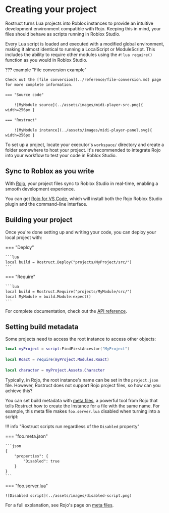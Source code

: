 # Creating your project

Rostruct turns Lua projects into Roblox instances to provide an intuitive development environment compatible with Rojo. Keeping this in mind, your files should behave as scripts running in Roblox Studio.

Every Lua script is loaded and executed with a modified global environment, making it almost identical to running a LocalScript or ModuleScript. This includes the ability to require other modules using the `#!lua require()` function as you would in Roblox Studio.

??? example "File conversion example"

	Check out the [file conversion](../reference/file-conversion.md) page for more complete information.

	=== "Source code"

		![MyModule source](../assets/images/midi-player-src.png){ width=256px }

	=== "Rostruct"

		![MyModule instance](../assets/images/midi-player-panel.svg){ width=256px }

To set up a project, locate your executor's `workspace/` directory and create a folder somewhere to host your project. It's recommended to integrate Rojo into your workflow to test your code in Roblox Studio.

## Sync to Roblox as you write

With [Rojo](https://rojo.space/docs/), your project files sync to Roblox Studio in real-time, enabling a smooth development experience.

You can get [Rojo for VS Code](https://marketplace.visualstudio.com/items?itemName=evaera.vscode-rojo), which will install both the Rojo Roblox Studio plugin and the command-line interface.

## Building your project

Once you're done setting up and writing your code, you can deploy your local project with:

=== "Deploy"

	```lua
	local build = Rostruct.Deploy("projects/MyProject/src/")
	```

=== "Require"

	```lua
	local build = Rostruct.Require("projects/MyModule/src/")
	local MyModule = build.Module:expect()
	```

For complete documentation, check out the [API reference](../reference/functions.md).

## Setting build metadata

Some projects need to access the root instance to access other objects:

```lua
local myProject = script:FindFirstAncestor("MyProject")

local Roact = require(myProject.Modules.Roact)

local character = myProject.Assets.Character
```

Typically, in Rojo, the root instance's name can be set in the `project.json` file. However, Rostruct does not support Rojo project files, so how can you achieve this?

You can set build metadata with [meta files](https://rojo.space/docs/6.x/sync-details/#meta-files), a powerful tool from Rojo that tells Rostruct how to create the Instance for a file with the same name. For example, this meta file makes `foo.server.lua` disabled when turning into a script:

!!! info "Rostruct scripts run regardless of the `Disabled` property"

=== "foo.meta.json"

	```json
	{
		"properties": {
			"Disabled": true
		}
	}
	```

=== "foo.server.lua"

	![Disabled script](../assets/images/disabled-script.png)

For a full explanation, see Rojo's page on [meta files](https://rojo.space/docs/6.x/sync-details/#meta-files).
